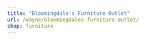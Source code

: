 ```yaml
---
title: "Bloomingdale's Furniture Outlet"
url: /wayne/bloomingdales-furniture-outlet/
shop: furniture
---
```


